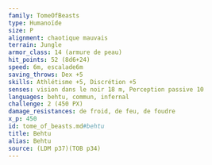 ```yaml
---
family: TomeOfBeasts
type: Humanoïde
size: P
alignment: chaotique mauvais
terrain: Jungle
armor_class: 14 (armure de peau)
hit_points: 52 (8d6+24)
speed: 6m, escalade6m
saving_throws: Dex +5
skills: Athlétisme +5, Discrétion +5
senses: vision dans le noir 18 m, Perception passive 10
languages: behtu, commun, infernal
challenge: 2 (450 PX)
damage_resistances: de froid, de feu, de foudre
x_p: 450
id: tome_of_beasts.md#behtu
title: Behtu
alias: Behtu
source: (LDM p37)(TOB p34)
---
```


